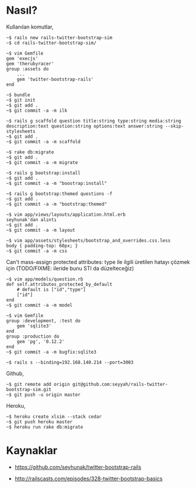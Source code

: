 # Nasıl?
Kullanılan komutlar,

	~$ rails new rails-twitter-bootstrap-sim
	~$ cd rails-twitter-bootstrap-sim/

	~$ vim Gemfile
	gem 'execjs'
	gem 'therubyracer'
	group :assets do
		...
		gem 'twitter-bootstrap-rails'
	end

	~$ bundle
	~$ git init
	~$ git add .
	~$ git commit -a -m ilk

	~$ rails g scaffold question title:string type:string media:string description:text question:string options:text answer:string --skip-stylesheets
	~$ git add .
	~$ git commit -a -m scaffold

	~$ rake db:migrate
	~$ git add .
	~$ git commit -a -m migrate

	~$ rails g bootstrap:install
	~$ git add .
	~$ git commit -a -m "boostrap:install"

	~$ rails g bootstrap:themed questions -f
	~$ git add .
	~$ git commit -a -m "bootstrap:themed"

	~$ vim app/views/layouts/application.html.erb
	seyhunak'dan alıntı
	~$ git add .
	~$ git commit -a -m layout

	~$ vim app/assets/stylesheets/bootstrap_and_overrides.css.less
	body { padding-top: 60px; }
	~$ git commit -a -m css

Can't mass-assign protected attributes: type ile ilgili üretilen hatayı çözmek
için (TODO/FIXME: ileride bunu STI da düzelteceğiz)

	~$ vim app/models/question.rb
	def self.attributes_protected_by_default
		# default is ["id","type"]
		["id"]
	end
	~$ git commit -a -m model

	~$ vim Gemfile
	group :development, :test do
		gem 'sqlite3'
	end
	group :production do
		gem 'pg', '0.12.2'
	end
	~$ git commit -a -m bugfix:sqlite3

	~$ rails s --binding=192.168.140.214 --port=3003

Github,

	~$ git remote add origin git@github.com:seyyah/rails-twitter-bootstrap-sim.git
	~$ git push -u origin master

Heroku,

	~$ heroku create xlsim --stack cedar
	~$ git push heroku master
	~$ heroku run rake db:migrate

# Kaynaklar

- https://github.com/seyhunak/twitter-bootstrap-rails

- http://railscasts.com/episodes/328-twitter-bootstrap-basics
